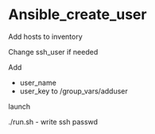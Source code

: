 # Ansible_create_user

Add hosts to inventory

Change ssh_user if needed

Add 
- user_name 
- user_key      to /group_vars/adduser

launch

./run.sh - write ssh passwd
